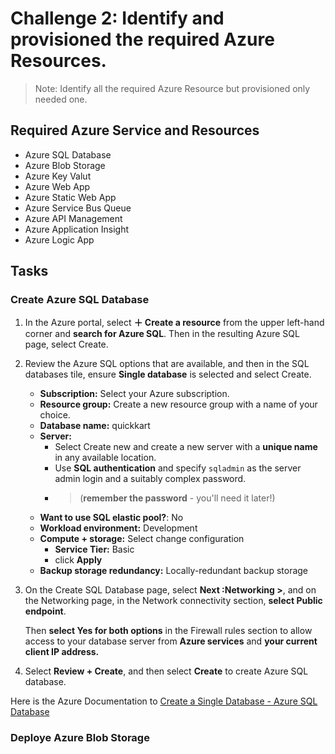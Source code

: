 # Challenge 2: Identify and provisioned the required Azure Resources.


> Note: Identify all the required Azure Resource but provisioned only needed one.

## Required Azure Service and Resources
- Azure SQL Database
- Azure Blob Storage
- Azure Key Valut
- Azure Web App
- Azure Static Web App
- Azure Service Bus Queue
- Azure API Management
- Azure Application Insight
- Azure Logic App


## Tasks

### Create Azure SQL Database 
1. In the Azure portal, select **＋ Create a resource** from the upper left-hand corner and **search for Azure SQL**. Then in the resulting Azure SQL page, select Create.

2. Review the Azure SQL options that are available, and then in the SQL databases tile, ensure **Single database** is selected and select Create.
    - **Subscription:** Select your Azure subscription.
    - **Resource group:** Create a new resource group with a name of your choice.
    - **Database name:** quickkart
    - **Server:** 
        - Select Create new and create a new server with a **unique
        name** in any available location. 
        - Use **SQL authentication** and specify `sqladmin` as the server admin login and a suitably complex password. 
        - >(**remember the password** - you'll need it later!)
    - **Want to use SQL elastic pool?**: No
    - **Workload environment:** Development
    - **Compute + storage:** Select change configuration
        - **Service Tier:** Basic
        - click **Apply**
    - **Backup storage redundancy:** Locally-redundant backup storage

3. On the Create SQL Database page, select **Next :Networking >**, and on the Networking page, in the Network connectivity section, **select Public endpoint**. 

   Then **select Yes for both options** in the Firewall rules section to allow access to your database server from **Azure services** and **your current client IP address.**

4. Select **Review + Create**, and then select **Create** to create Azure SQL database.


Here is the Azure Documentation to [Create a Single Database - Azure SQL Database](https://learn.microsoft.com/en-us/azure/azure-sql/database/single-database-create-quickstart?view=azuresql&tabs=azure-portal)

### Deploye Azure Blob Storage
